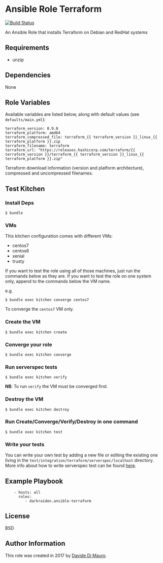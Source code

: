 Ansible Role Terraform
=========

[![Build Status](https://travis-ci.org/darkraiden/ansible-role-terraform.svg?branch=master)](https://travis-ci.org/darkraiden/ansible-role-terraform)

An Ansible Role that installs Terraform on Debian and RedHat systems

Requirements
------------

* unzip

Dependencies
--------------

None

Role Variables
--------------

Available variables are listed below, along with default values (see `defaults/main.yml`):

```
terraform_version: 0.9.0
terraform_platform: amd64
terraform_compressed_file: terraform_{{ terraform_version }}_linux_{{ terraform_platform }}.zip
terraform_filename: terraform
terraform_url: "https://releases.hashicorp.com/terraform/{{ terraform_version }}/terraform_{{ terraform_version }}_linux_{{ terraform_platform }}.zip"
```

Terraform download information (version and platform architecture), compressed and uncompressed filenames.

Test Kitchen
--------------

### Install Deps

```
$ bundle
```

### VMs

This kitchen configuration comes with different VMs:

* centos7
* centos6
* xenial
* trusty

If you want to test the role using all of those machines, just run the commands below as they are. If you want to test the role on one system only, append to the commands below the VM name.

e.g.

```
$ bundle exec kitchen converge centos7
```

To converge the `centos7` VM only.

### Create the VM

```
$ bundle exec kitchen create
```

### Converge your role

```
$ bundle exec kitchen converge
```

### Run serverspec tests

```
$ bundle exec kitchen verify
```

**NB**: To run `verify` the VM must be converged first.

### Destroy the VM

```
$ bundle exec kitchen destroy
```

### Run Create/Converge/Verify/Destroy in one command

```
$ bundle exec kitchen test
```

### Write your tests

You can write your own test by adding a new file or editing the existing one living in the `test/integration/terraform/serverspec/localhost` directory. More info about how to write serverspec test can be found [here](http://serverspec.org/).

Example Playbook
----------------

```
    - hosts: all
      roles:
         - darkraiden.ansible-terraform
```

License
-------

BSD

Author Information
------------------

This role was created in 2017 by [Davide Di Mauro](https://github.com/darkraiden).
